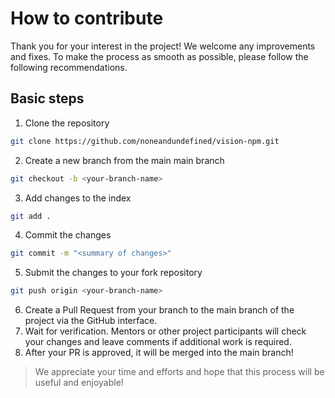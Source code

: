 # How to contribute

Thank you for your interest in the project! We welcome any improvements and fixes. To make the process as smooth as possible, please follow the following recommendations.

## Basic steps

1) Clone the repository

```bash
git clone https://github.com/noneandundefined/vision-npm.git
```

2) Create a new branch from the main main branch

```bash
git checkout -b <your-branch-name>
```

3) Add changes to the index

```bash
git add .
```

4) Commit the changes

```bash
git commit -m "<summary of changes>"
```

5) Submit the changes to your fork repository

```bash
git push origin <your-branch-name>
```

6) Create a Pull Request from your branch to the main branch of the project via the GitHub interface.
7) Wait for verification. Mentors or other project participants will check your changes and leave comments if additional work is required.
8) After your PR is approved, it will be merged into the main branch!

> We appreciate your time and efforts and hope that this process will be useful and enjoyable!
